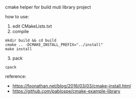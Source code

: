 cmake helper for build muti library project

how to use:
1. edit CMakeLists.txt
2. compile
```
mkdir build && cd build
cmake .. -DCMAKE_INSTALL_PREFIX="../install"
make install
```
3. pack
```
cpack
```


reference:
- https://foonathan.net/blog/2016/03/03/cmake-install.html
- https://github.com/pablospe/cmake-example-library

